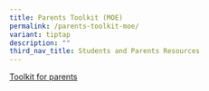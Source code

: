 ```yaml
---
title: Parents Toolkit (MOE)
permalink: /parents-toolkit-moe/
variant: tiptap
description: ""
third_nav_title: Students and Parents Resources
---
```

<p></p>
<p><a href="/files/pfw_toolbox_for_parents.pdf" rel="noopener nofollow" target="_blank">Toolkit for parents</a>
</p>